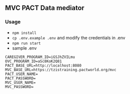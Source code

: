 ## MVC PACT Data mediator

### Usage

- `npm install`
- `cp .env.example .env` and modify the credentials in .env
- `npm run start`
- sample .env

```
CAREGIVER_PROGRAM_ID=iGSJhZVILmu
OVC_PROGRAM_ID=aSc8KoK2Q81
PACT_BASE_URL=http://localhost:8080
MVC_BASE_URL=https://tzistraining.pactworld.org/mvc
PACT_USER_NAME=
PACT_PASSWORD=
MVC_USER_NAME=
MVC_PASSWORD=
```
